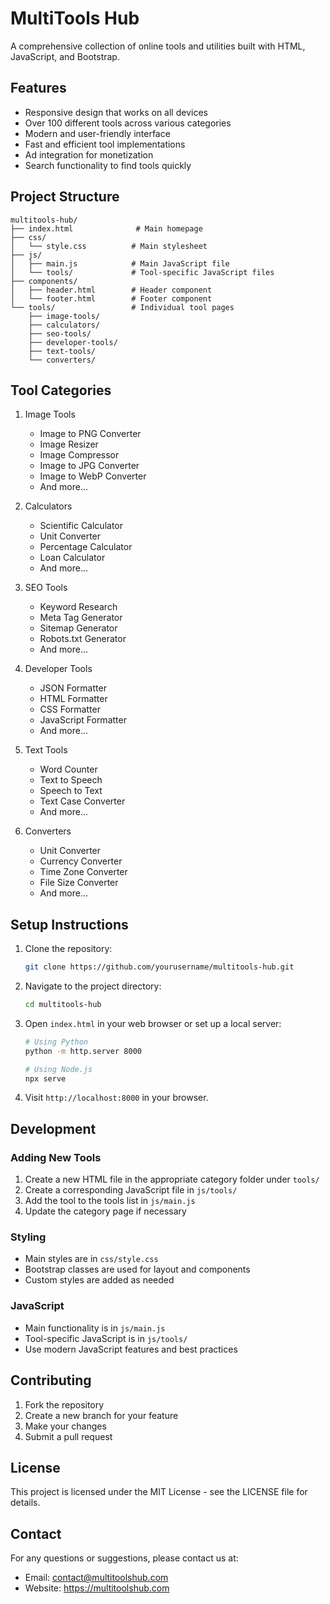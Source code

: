 # MultiTools Hub

A comprehensive collection of online tools and utilities built with HTML, JavaScript, and Bootstrap.

## Features

- Responsive design that works on all devices
- Over 100 different tools across various categories
- Modern and user-friendly interface
- Fast and efficient tool implementations
- Ad integration for monetization
- Search functionality to find tools quickly

## Project Structure

```
multitools-hub/
├── index.html              # Main homepage
├── css/
│   └── style.css          # Main stylesheet
├── js/
│   ├── main.js            # Main JavaScript file
│   └── tools/             # Tool-specific JavaScript files
├── components/
│   ├── header.html        # Header component
│   └── footer.html        # Footer component
└── tools/                 # Individual tool pages
    ├── image-tools/
    ├── calculators/
    ├── seo-tools/
    ├── developer-tools/
    ├── text-tools/
    └── converters/
```

## Tool Categories

1. Image Tools
   - Image to PNG Converter
   - Image Resizer
   - Image Compressor
   - Image to JPG Converter
   - Image to WebP Converter
   - And more...

2. Calculators
   - Scientific Calculator
   - Unit Converter
   - Percentage Calculator
   - Loan Calculator
   - And more...

3. SEO Tools
   - Keyword Research
   - Meta Tag Generator
   - Sitemap Generator
   - Robots.txt Generator
   - And more...

4. Developer Tools
   - JSON Formatter
   - HTML Formatter
   - CSS Formatter
   - JavaScript Formatter
   - And more...

5. Text Tools
   - Word Counter
   - Text to Speech
   - Speech to Text
   - Text Case Converter
   - And more...

6. Converters
   - Unit Converter
   - Currency Converter
   - Time Zone Converter
   - File Size Converter
   - And more...

## Setup Instructions

1. Clone the repository:
   ```bash
   git clone https://github.com/yourusername/multitools-hub.git
   ```

2. Navigate to the project directory:
   ```bash
   cd multitools-hub
   ```

3. Open `index.html` in your web browser or set up a local server:
   ```bash
   # Using Python
   python -m http.server 8000
   
   # Using Node.js
   npx serve
   ```

4. Visit `http://localhost:8000` in your browser.

## Development

### Adding New Tools

1. Create a new HTML file in the appropriate category folder under `tools/`
2. Create a corresponding JavaScript file in `js/tools/`
3. Add the tool to the tools list in `js/main.js`
4. Update the category page if necessary

### Styling

- Main styles are in `css/style.css`
- Bootstrap classes are used for layout and components
- Custom styles are added as needed

### JavaScript

- Main functionality is in `js/main.js`
- Tool-specific JavaScript is in `js/tools/`
- Use modern JavaScript features and best practices

## Contributing

1. Fork the repository
2. Create a new branch for your feature
3. Make your changes
4. Submit a pull request

## License

This project is licensed under the MIT License - see the LICENSE file for details.

## Contact

For any questions or suggestions, please contact us at:
- Email: contact@multitoolshub.com
- Website: https://multitoolshub.com 